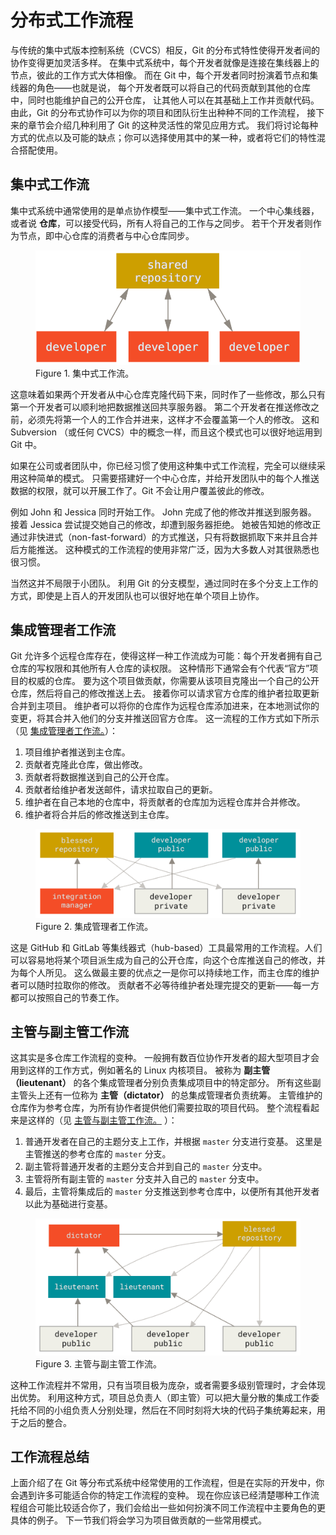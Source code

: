 

# 分布式工作流程

<p>
与传统的集中式版本控制系统（CVCS）相反，Git 的分布式特性使得开发者间的协作变得更加灵活多样。
在集中式系统中，每个开发者就像是连接在集线器上的节点，彼此的工作方式大体相像。
而在 Git 中，每个开发者同时扮演着节点和集线器的角色——也就是说，
每个开发者既可以将自己的代码贡献到其他的仓库中，同时也能维护自己的公开仓库，
让其他人可以在其基础上工作并贡献代码。
由此，Git 的分布式协作可以为你的项目和团队衍生出种种不同的工作流程，
接下来的章节会介绍几种利用了 Git 的这种灵活性的常见应用方式。
我们将讨论每种方式的优点以及可能的缺点；你可以选择使用其中的某一种，或者将它们的特性混合搭配使用。</p>


## 集中式工作流

<p>
集中式系统中通常使用的是单点协作模型——集中式工作流。
一个中心集线器，或者说 <strong>仓库</strong>，可以接受代码，所有人将自己的工作与之同步。
若干个开发者则作为节点，即中心仓库的消费者与中心仓库同步。</p>
<figure class="image">
<div class="content">
<img src="../images/centralized_workflow.png" alt="集中式工作流。">
</div>
<figcaption>Figure 1. 集中式工作流。</figcaption>
</figure>
<p>这意味着如果两个开发者从中心仓库克隆代码下来，同时作了一些修改，那么只有第一个开发者可以顺利地把数据推送回共享服务器。
第二个开发者在推送修改之前，必须先将第一个人的工作合并进来，这样才不会覆盖第一个人的修改。
这和 Subversion （或任何 CVCS）中的概念一样，而且这个模式也可以很好地运用到 Git 中。</p>
<p>如果在公司或者团队中，你已经习惯了使用这种集中式工作流程，完全可以继续采用这种简单的模式。
只需要搭建好一个中心仓库，并给开发团队中的每个人推送数据的权限，就可以开展工作了。Git 不会让用户覆盖彼此的修改。</p>
<p>例如 John 和 Jessica 同时开始工作。
John 完成了他的修改并推送到服务器。
接着 Jessica 尝试提交她自己的修改，却遭到服务器拒绝。
她被告知她的修改正通过非快进式（non-fast-forward）的方式推送，只有将数据抓取下来并且合并后方能推送。
这种模式的工作流程的使用非常广泛，因为大多数人对其很熟悉也很习惯。</p>
<p>当然这并不局限于小团队。
利用 Git 的分支模型，通过同时在多个分支上工作的方式，即使是上百人的开发团队也可以很好地在单个项目上协作。</p>



## 集成管理者工作流

<p>
Git 允许多个远程仓库存在，使得这样一种工作流成为可能：每个开发者拥有自己仓库的写权限和其他所有人仓库的读权限。
这种情形下通常会有个代表“官方”项目的权威的仓库。
要为这个项目做贡献，你需要从该项目克隆出一个自己的公开仓库，然后将自己的修改推送上去。
接着你可以请求官方仓库的维护者拉取更新合并到主项目。
维护者可以将你的仓库作为远程仓库添加进来，在本地测试你的变更，将其合并入他们的分支并推送回官方仓库。
这一流程的工作方式如下所示（见 <a id="xref-wfdiag_b" href="#wfdiag_b" class="xref">集成管理者工作流。</a>）：</p>
<div class="ordered-list arabic">
<ol class="arabic">
<li>
<span class="principal">项目维护者推送到主仓库。</span>
</li>
<li>
<span class="principal">贡献者克隆此仓库，做出修改。</span>
</li>
<li>
<span class="principal">贡献者将数据推送到自己的公开仓库。</span>
</li>
<li>
<span class="principal">贡献者给维护者发送邮件，请求拉取自己的更新。</span>
</li>
<li>
<span class="principal">维护者在自己本地的仓库中，将贡献者的仓库加为远程仓库并合并修改。</span>
</li>
<li>
<span class="principal">维护者将合并后的修改推送到主仓库。</span>
</li>
</ol>
</div>
<figure id="wfdiag_b" class="image">
<div class="content">
<img src="../images/integration-manager.png" alt="集成管理者工作流。">
</div>
<figcaption>Figure 2. 集成管理者工作流。</figcaption>
</figure>
<p>
这是 GitHub 和 GitLab 等集线器式（hub-based）工具最常用的工作流程。人们可以容易地将某个项目派生成为自己的公开仓库，向这个仓库推送自己的修改，并为每个人所见。
这么做最主要的优点之一是你可以持续地工作，而主仓库的维护者可以随时拉取你的修改。
贡献者不必等待维护者处理完提交的更新——每一方都可以按照自己的节奏工作。</p>



## 主管与副主管工作流

<p>
这其实是多仓库工作流程的变种。
一般拥有数百位协作开发者的超大型项目才会用到这样的工作方式，例如著名的 Linux 内核项目。
被称为 <strong>副主管（lieutenant）</strong> 的各个集成管理者分别负责集成项目中的特定部分。
所有这些副主管头上还有一位称为 <strong>主管（dictator）</strong> 的总集成管理者负责统筹。
主管维护的仓库作为参考仓库，为所有协作者提供他们需要拉取的项目代码。
整个流程看起来是这样的（见 <a id="xref-wfdiag_c" href="#wfdiag_c" class="xref">主管与副主管工作流。</a> ）：</p>
<div class="ordered-list arabic">
<ol class="arabic">
<li>
<span class="principal">普通开发者在自己的主题分支上工作，并根据 <code class="literal">master</code> 分支进行变基。
这里是主管推送的参考仓库的 <code class="literal">master</code> 分支。</span>
</li>
<li>
<span class="principal">副主管将普通开发者的主题分支合并到自己的 <code class="literal">master</code> 分支中。</span>
</li>
<li>
<span class="principal">主管将所有副主管的 <code class="literal">master</code> 分支并入自己的 <code class="literal">master</code> 分支中。</span>
</li>
<li>
<span class="principal">最后，主管将集成后的 <code class="literal">master</code> 分支推送到参考仓库中，以便所有其他开发者以此为基础进行变基。</span>
</li>
</ol>
</div>
<figure id="wfdiag_c" class="image">
<div class="content">
<img src="../images/benevolent-dictator.png" alt="主管与副主管工作流。">
</div>
<figcaption>Figure 3. 主管与副主管工作流。</figcaption>
</figure>
<p>这种工作流程并不常用，只有当项目极为庞杂，或者需要多级别管理时，才会体现出优势。
利用这种方式，项目总负责人（即主管）可以把大量分散的集成工作委托给不同的小组负责人分别处理，然后在不同时刻将大块的代码子集统筹起来，用于之后的整合。</p>



## 工作流程总结

<p>上面介绍了在 Git 等分布式系统中经常使用的工作流程，但是在实际的开发中，你会遇到许多可能适合你的特定工作流程的变种。
现在你应该已经清楚哪种工作流程组合可能比较适合你了，我们会给出一些如何扮演不同工作流程中主要角色的更具体的例子。
下一节我们将会学习为项目做贡献的一些常用模式。</p>

